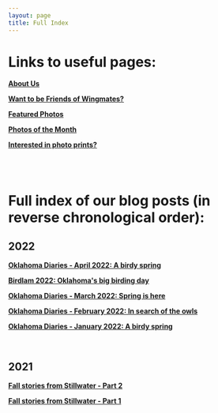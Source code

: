 ```yaml
---
layout: page
title: Full Index
---
```




# Links to useful pages:

**[About Us](https://www.wing-mates.com/aboutme/)**

**[Want to be Friends of Wingmates?](https://www.wing-mates.com/friends/)**

**[Featured Photos](https://www.wing-mates.com/featured/)**

**[Photos of the Month](https://www.wing-mates.com/potm/)**

**[Interested in photo prints?](https://www.wing-mates.com/prints/)**

<br>
<br>


# Full index of our blog posts (in reverse chronological order):

## 2022

**[Oklahoma Diaries - April 2022: A birdy spring](https://www.wing-mates.com/2022/05/05/OK_diary_Apr22/)**

**[Birdlam 2022: Oklahoma's big birding day](https://www.wing-mates.com/2022/03/03/Birdlam_22/)**

**[Oklahoma Diaries - March 2022: Spring is here](https://www.wing-mates.com/2022/03/03/OK_diary_Mar22/)**

**[Oklahoma Diaries - February 2022: In search of the owls](https://www.wing-mates.com/2022/03/03/OK_diary_Feb22/)**

**[Oklahoma Diaries - January 2022: A birdy spring](https://www.wing-mates.com/2022/02/01/OK_diary_Jan22/)**

<br>

## 2021

**[Fall stories from Stillwater - Part 2](https://www.wing-mates.com/2022/01/17/Fall_stories_from_Stillwater/)**

**[Fall stories from Stillwater - Part 1](https://www.wing-mates.com/2021/12/12/Fall_stories_from_Stillwater/)**












